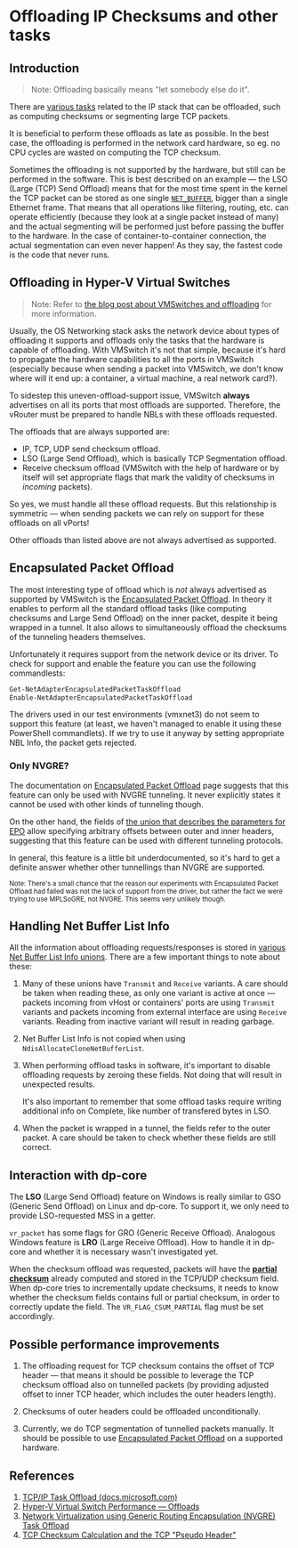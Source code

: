 # Offloading IP Checksums and other tasks

## Introduction

> Note: Offloading basically means "let somebody else do it".

There are [various tasks][ms-task-offload] related to the IP stack that can be offloaded,
such as computing checksums or segmenting large TCP packets.

It is beneficial to perform these offloads as late as possible. In the best case,
the offloading is performed in the network card hardware, so eg. no CPU cycles
are wasted on computing the TCP checksum.

Sometimes the offloading is not supported by the hardware, but still can be performed in the software.
This is best described on an example — the LSO (Large (TCP) Send Offload) means
that for the most time spent in the kernel the TCP packet can be stored as one single [`NET_BUFFER`][nbl],
bigger than a single Ethernet frame. That means that all operations like filtering, routing, etc.
can operate efficiently (because they look at a single packet instead of many)
and the actual segmenting will be performed just before passing the buffer
to the hardware. In the case of container-to-container connection, the actual segmentation
can even never happen! As they say, the fastest code is the code that never runs.

## Offloading in Hyper-V Virtual Switches

> Note: Refer to [the blog post about VMSwitches and offloading][vmswitch-offloads] for more information.

Usually, the OS Networking stack asks the network device about types
of offloading it supports and offloads only the tasks that the hardware
is capable of offloading. With VMSwitch it's not that simple, because
it's hard to propagate the hardware capabilities to all the ports
in VMSwitch (especially because when sending a packet into VMSwitch,
we don't know where will it end up: a container, a virtual machine,
a real network card?).

To sidestep this uneven-offload-support issue, VMSwitch **always**
advertises on all its ports that most offloads are supported.
Therefore, the vRouter must be prepared to handle NBLs
with these offloads requested.

The offloads that are always supported are:

*   IP, TCP, UDP send checksum offload.
*   LSO (Large Send Offload), which is basically TCP Segmentation offload.
*   Receive checksum offload (VMSwitch with the help of hardware or by
    itself will set appropriate flags that mark the validity of checksums
    in _incoming_ packets).

So yes, we must handle all these offload requests.
But this relationship is symmetric — when sending packets
we can rely on support for these offloads on all vPorts!

Other offloads than listed above are not always advertised as supported.

[section-epo]: #encapsulated-packet-offload
## Encapsulated Packet Offload

The most interesting type of offload which is _not_ always
advertised as supported by VMSwitch is the [Encapsulated Packet Offload][ms-nvgre].
In theory it enables to perform all the standard offload tasks
(like computing checksums and Large Send Offload) on the inner packet,
despite it being wrapped in a tunnel. It also allows to simultaneously
offload the checksums of the tunneling headers themselves.

Unfortunately it requires support from the network device or its driver.
To check for support and enable the feature you can use the following commandlests:

```powershell
Get-NetAdapterEncapsulatedPacketTaskOffload
Enable-NetAdapterEncapsulatedPacketTaskOffload
```

The drivers used in our test environments (vmxnet3) do not seem to support this feature
(at least, we haven't managed to enable it using these PowerShell commandlets).
If we try to use it anyway by setting appropriate NBL Info, the packet gets rejected.

### Only NVGRE?

The documentation on [Encapsulated Packet Offload][ms-nvgre] page suggests
that this feature can only be used with NVGRE tunneling.
It never explicitly states it cannot be used with other kinds of tunneling though.

On the other hand, the fields of [the union that describes the parameters for EPO][supplemental-struct]
allow specifying arbitrary offsets between outer and inner headers,
suggesting that this feature can be used with different tunneling protocols.

In general, this feature is a little bit underdocumented,
so it's hard to get a definite answer whether other tunnellings than NVGRE are supported.

<small>
    Note: There's a small chance that the reason our experiments with Encapsulated
    Packet Offload had failed was not the lack of support from the driver,
    but rather the fact we were trying to use MPLSoGRE, not NVGRE.
    This seems very unlikely though.
</small>

## Handling Net Buffer List Info

All the information about offloading requests/responses is stored
in [various Net Buffer List Info unions][nbl-info-enum].
There are a few important things to note about these:

1.  Many of these unions have `Transmit` and `Receive` variants.
    A care should be taken when reading these, as only
    one variant is active at once — packets incoming from
    vHost or containers' ports are using `Transmit` variants
    and packets incoming from external interface are using `Receive`
    variants. Reading from inactive variant will result in reading garbage.

2.  Net Buffer List Info is not copied when using `NdisAllocateCloneNetBufferList`.

3.  When performing offload tasks in software, it's important to
    disable offloading requests by zeroing these fields.
    Not doing that will result in unexpected results.

    It's also important to remember that some offload tasks
    require writing additional info on Complete,
    like number of transfered bytes in LSO.

4.  When the packet is wrapped in a tunnel, the fields
    refer to the outer packet. A care should be taken
    to check whether these fields are still correct.

## Interaction with dp-core

The **LSO** (Large Send Offload) feature on Windows is really similar to
GSO (Generic Send Offload) on Linux and dp-core.
To support it, we only need to provide LSO-requested MSS in a getter.

`vr_packet` has some flags for GRO (Generic Receive Offload).
Analogous Windows feature is **LRO** (Large Receive Offload).
How to handle it in dp-core and whether it is necessary
wasn't investigated yet.

When the checksum offload was requested, packets will have
the [**partial checksum**][tcp-partial-csum] already computed
and stored in the TCP/UDP checksum field. When dp-core tries to
incrementally update checksums, it needs to know whether the checksum
fields contains full or partial checksum, in order to correctly
update the field. The `VR_FLAG_CSUM_PARTIAL` flag must be set accordingly.

## Possible performance improvements

1.  The offloading request for TCP checksum contains the offset
    of TCP header — that means it should be possible to leverage
    the TCP checksum offload also on tunnelled packets (by providing
    adjusted offset to inner TCP header, which includes the outer headers length).

2.  Checksums of outer headers could be offloaded unconditionally.

3.  Currently, we do TCP segmentation of tunnelled packets manually.
    It should be possible to use [Encapsulated Packet Offload][section-epo]
    on a supported hardware.

## References

1. [TCP/IP Task Offload (docs.microsoft.com)][ms-task-offload]
2. [Hyper-V Virtual Switch Performance — Offloads][vmswitch-offloads]
3. [Network Virtualization using Generic Routing Encapsulation (NVGRE) Task Offload][ms-nvgre]
4. [TCP Checksum Calculation and the TCP "Pseudo Header"][tcp-partial-csum]


[ms-task-offload]: https://docs.microsoft.com/en-us/windows-hardware/drivers/network/task-offload
[vmswitch-offloads]: https://blogs.msdn.microsoft.com/altr/2014/09/12/hyper-v-virtual-switch-performance-offloads/
[ms-nvgre]: https://docs.microsoft.com/en-gb/windows-hardware/drivers/network/network-virtualization-using-generic-routing-encapsulation--nvgre--task-offload

[supplemental-struct]: https://technet.microsoft.com/en-us/windows/jj991957(v=vs.100)
[nbl-info-enum]: https://docs.microsoft.com/en-us/windows-hardware/drivers/ddi/content/ndis/ne-ndis-_ndis_net_buffer_list_info
[tcp-partial-csum]: http://www.tcpipguide.com/free/t_TCPChecksumCalculationandtheTCPPseudoHeader-2.htm

[nbl]: NBL_processing.md
